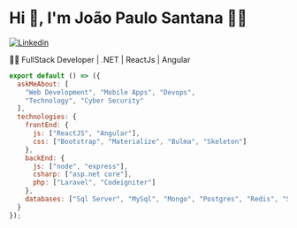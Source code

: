 # Hi 👋, I'm João Paulo Santana 👨‍💻

[![Linkedin](https://img.shields.io/badge/-LinkedIn-222222?style=flat-square&logo=Linkedin&logoColor=white&link=https://www.linkedin.com/in/joaopaulosant/)](https://www.linkedin.com/in/joaopaulosant/)

👨‍🎓 FullStack Developer | .NET | ReactJs | Angular 

```js
export default () => ({
  askMeAbout: [
    "Web Development", "Mobile Apps", "Devops",
    "Technology", "Cyber Security"
  ],
  technologies: {
    frontEnd: {
      js: ["ReactJS", "Angular"],
      css: ["Bootstrap", "Materialize", "Bulma", "Skeleton"]
    },
    backEnd: {
      js: ["node", "express"],
      csharp: ["asp.net core"],
      php: ["Laravel", "Codeigniter"]
    },    
    databases: ["Sql Server", "MySql", "Mongo", "Postgres", "Redis", "Sqlite"]
  }
});
```
